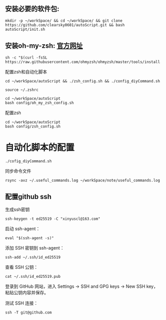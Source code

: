 
<!-- ```
mkdir -p ~/workSpace/
cd ~/workSpace/
git clone https://github.com/clearsky0601/autoScript.git && bash autoScript/init.sh

```


安装软件包等初始配置

```
cd ~/workSpace/autoScript
bash init.sh
``` -->

## 安装必要的软件包:

``` 
mkdir -p ~/workSpace/ && cd ~/workSpace/ && git clone https://github.com/clearsky0601/autoScript.git && bash autoScript/init.sh
```

## 安装oh-my-zsh: [官方网址](https://ohmyz.sh)

```
sh -c "$(curl -fsSL https://raw.githubusercontent.com/ohmyzsh/ohmyzsh/master/tools/install.sh)"
```


配置zsh和自动化脚本

```
cd ~/workSpace/autoScript && ./zsh_config.sh && ./config_diyCommand.sh
``` 


```
source ~/.zshrc
```




```
cd ~/workSpace/autoScript
bash config/oh_my_zsh_config.sh
```

配置zsh
```
cd ~/workSpace/autoScript
bash config/zsh_config.sh
```



# 自动化脚本的配置
```
./cofig_diyCommand.sh
```



同步命令文件

```
rsync -avz ~/.useful_commands.log ~/workSpace/note/useful_commands.log
```




<!-- 
## recordCommand.py --用于记录命令

```
chmode +x recordCommand.py
cd ./cofig
cp recordCommand.py /usr/local/bin/recordCommand
echo "alias lgc='recordCommand'" >> ~/.zshrc
source ~/.zshrc
```
## 有关远程仓库的一些操作配置

### ssh-keygen --用于生成ssh密钥

```
ssh-keygen -t rsa -C "xinyuscl@163.com"
```

### ssh-copy-id --用于将ssh密钥复制到远程服务器

```
ssh-copy-id -i ~/.ssh/id_rsa.pub root@192.168.1.100
```

### gitconfig --用于配置git全局参数

```
git config --global user.name "xinyuscl"
git config --global user.email "xinyuscl@163.com"
```

### gitignore --用于配置.gitignore文件

```
echo "node_modules" >> .gitignore
```

### 自动推送代码到远程仓库

```
cd 01.autoPush2Remote
chmod +x ./gitpush.sh

export PATH="$PATH:$HOME/workSpace/repositories/autoScript/01.autoPush2Remote"
alias gitpush="gitpush.sh"
```

```
gitpush
```

## 脚本的使用

```
cd 项目目录
gitpush
```

## 脚本的原理       
### gitpush.sh --用于自动推送代码到远程仓库





配置Vscode -->



## 配置github ssh



生成ssh密钥
```
ssh-keygen -t ed25519 -C "xinyuscl@163.com"
```

启动 ssh-agent：
```
eval "$(ssh-agent -s)"
```

添加 SSH 密钥到 ssh-agent：
```
ssh-add ~/.ssh/id_ed25519
```


查看 SSH 公钥：
```
cat ~/.ssh/id_ed25519.pub
```

登录到 GitHub 网站，进入 Settings -> SSH and GPG keys -> New SSH key，粘贴公钥内容并保存。

测试 SSH 连接：
```
ssh -T git@github.com
```

